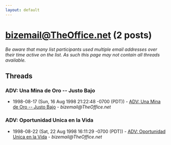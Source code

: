 ```yaml
---
layout: default
---
```


# bizemail@TheOffice.net (2 posts)

_Be aware that many list participants used multiple email addresses over their time active on the list. As such this page may not contain all threads available._

## Threads

### ADV: Una Mina de Oro -- Justo Bajo
+ 1998-08-17 (Sun, 16 Aug 1998 21:22:48 -0700 (PDT)) - [ADV: Una Mina de Oro -- Justo Bajo](/archive/1998/08/1e0a25e5991ad6f555ac80038c6213f2bc7793ac490c0294787ba2b21bb929c4) - _bizemail@TheOffice.net_

### ADV: Oportunidad Unica en la Vida
+ 1998-08-22 (Sat, 22 Aug 1998 16:11:29 -0700 (PDT)) - [ADV: Oportunidad Unica en la Vida](/archive/1998/08/b3fd05639f489027794bf8fa51a7c7fa9a319714350e126258395d162c92eb96) - _bizemail@TheOffice.net_

